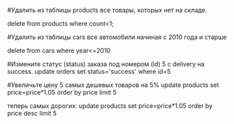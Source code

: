

#Удалить из таблицы products все товары, которых нет на складе.

delete from products where count<1;

#Удалить из таблицы cars все автомобили начиная с 2010 года и старше

delete from cars where year<=2010

#Измените статус (status) заказа под номером (id) 5 с delivery на success.
update orders set status='success' where id=5

#Увеличьте цену 5 самых дешевых товаров на 5%
update products set price=price*1.05 order by price limit 5

теперь самых дорогих:
update products set price=price*1.05 order by price desc limit 5
